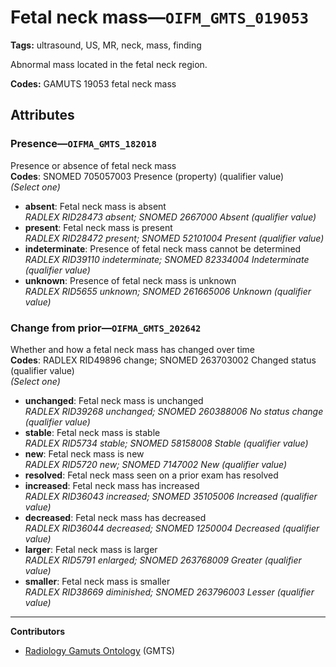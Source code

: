 # Fetal neck mass—`OIFM_GMTS_019053`

**Tags:** ultrasound, US, MR, neck, mass, finding

Abnormal mass located in the fetal neck region.

**Codes:** GAMUTS 19053 fetal neck mass

## Attributes

### Presence—`OIFMA_GMTS_182018`

Presence or absence of fetal neck mass  
**Codes**: SNOMED 705057003 Presence (property) (qualifier value)  
*(Select one)*

- **absent**: Fetal neck mass is absent  
_RADLEX RID28473 absent; SNOMED 2667000 Absent (qualifier value)_
- **present**: Fetal neck mass is present  
_RADLEX RID28472 present; SNOMED 52101004 Present (qualifier value)_
- **indeterminate**: Presence of fetal neck mass cannot be determined  
_RADLEX RID39110 indeterminate; SNOMED 82334004 Indeterminate (qualifier value)_
- **unknown**: Presence of fetal neck mass is unknown  
_RADLEX RID5655 unknown; SNOMED 261665006 Unknown (qualifier value)_

### Change from prior—`OIFMA_GMTS_202642`

Whether and how a fetal neck mass has changed over time  
**Codes**: RADLEX RID49896 change; SNOMED 263703002 Changed status (qualifier value)  
*(Select one)*

- **unchanged**: Fetal neck mass is unchanged  
_RADLEX RID39268 unchanged; SNOMED 260388006 No status change (qualifier value)_
- **stable**: Fetal neck mass is stable  
_RADLEX RID5734 stable; SNOMED 58158008 Stable (qualifier value)_
- **new**: Fetal neck mass is new  
_RADLEX RID5720 new; SNOMED 7147002 New (qualifier value)_
- **resolved**: Fetal neck mass seen on a prior exam has resolved  
- **increased**: Fetal neck mass has increased  
_RADLEX RID36043 increased; SNOMED 35105006 Increased (qualifier value)_
- **decreased**: Fetal neck mass has decreased  
_RADLEX RID36044 decreased; SNOMED 1250004 Decreased (qualifier value)_
- **larger**: Fetal neck mass is larger  
_RADLEX RID5791 enlarged; SNOMED 263768009 Greater (qualifier value)_
- **smaller**: Fetal neck mass is smaller  
_RADLEX RID38669 diminished; SNOMED 263796003 Lesser (qualifier value)_

---

**Contributors**

- [Radiology Gamuts Ontology](https://gamuts.net/) (GMTS)